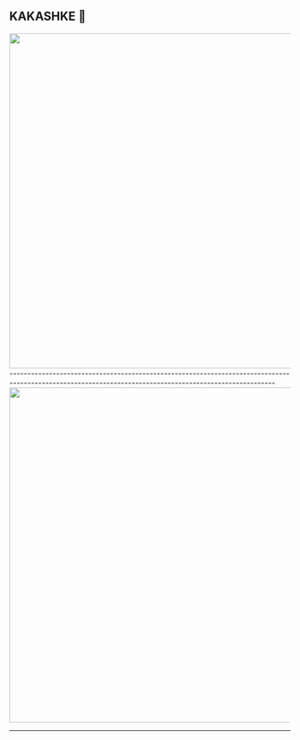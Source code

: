 ## KAKASHKE 👋
<div id="header" align="center">
  <img src="https://i.gifer.com/5Aqf.gif" width="600"/>
</div>
--------------------------------------------------------------------------------------------------------------------------------------------------------
<div id="header" align="center">

<img src="https://i.pinimg.com/originals/23/0d/7c/230d7c1cca23301a3f0ed88500ef821c.gif" width="600"/>
</div>

-------
<!--
**skorpiq/skorpiq** is a ✨ _special_ ✨ repository because its `README.md` (this file) appears on your GitHub profile.

Here are some ideas to get you started:

- 🔭 I’m currently working on ...
- 🌱 I’m currently learning ...
- 👯 I’m looking to collaborate on ...
- 🤔 I’m looking for help with ...
- 💬 Ask me about ...
- 📫 How to reach me: ...
- 😄 Pronouns: ...
- ⚡ Fun fact: ...
-->
